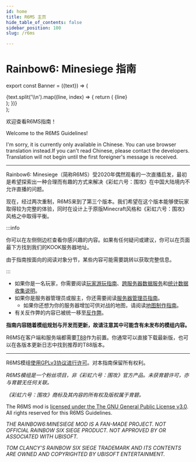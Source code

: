 ```yaml
---
id: home
title: R6MS 主页
hide_table_of_contents: false
sidebar_position: 100
slug: /r6ms

---
```


# Rainbow6: Minesiege 指南

export const Banner = ({text}) => (
  <div style={{
    backgroundColor: 'transparent',
    border: '3px solid #3399ff',
    borderRadius: '12px',
    padding: '22px',
    textAlign: 'center',
    color: '#3399ff',
    fontWeight: 'bold',
    fontSize: '32px',
  }}>
          {text.split('\\n').map((line, index) => {
        return (
          <React.Fragment key={index}>
            {line}
            <br />
          </React.Fragment>
        );
      })}
  </div>
);

<Banner text="准备好在TeaCon 2024中游玩预览版本，\n并获得L85A2 TeaCon2024独特涂装！" /><p></p>

欢迎查看R6MS指南！

Welcome to the R6MS Guidelines! 

I'm sorry, it is currently only available in Chinese. You can use browser translation instead.If you can't read Chinese, please contact the developers. Translation will not begin until the first foreigner's message is received.

---

Rainbow6: Minesiege（简称R6MS）受2020年偶然观看的一次直播启发，最初是希望探索出一种合理而有趣的方式来解决《彩虹六号：围攻》在中国大陆境内不允许直播的问题。

现在，经过两次重制，R6MS来到了第三个版本。我们希望在这个版本能够使玩家取得较为完整的体验，同时在设计上于原版Minecraft风格和《彩虹六号：围攻》风格之中取得平衡。

:::info

你可以在左侧侧边栏查看你感兴趣的内容。如果有任何疑问或建议，你可以在页面最下方找到我们的KOOK服务器地址。

由于指南按面向的阅读对象分节，某些内容可能需要跳转以获取完整信息。

:::

- 如果你是一名玩家，你需要阅读[玩家游玩指南](r6ms/player)、[跨服务器数据服务](r6ms/cross_server)和[统计数据收集说明](r6ms/data_collect)。
- 如果你是服务器管理员或服主，你还需要阅读[服务器管理员指南](r6ms/op)。
    - 如果你还想为你的服务器增加可供对战的地图，请阅读[地图制作指南](r6ms/map)。
- 有关反作弊的内容已被统一移至[反作弊](r6ms/anti_cheat)。

**指南内容随着模组规划与开发而更新，故请注意其中可能含有未发布的模组内容。**

R6MS在客户端和服务端都需要[T88](https://www.curseforge.com/minecraft/mc-mods/t88)作为前置。你通常可以直接下载最新版，也可以在各版本更新日志中找到推荐的T88版本。

---

R6MS模组[使用GPLv3协议进行许可](https://github.com/USS-Shenzhou/MC-R6mod)。对本指南保留所有权利。

*R6MS模组是一个粉丝项目，非《彩虹六号：围攻》官方产品。未获育碧许可，亦与育碧无任何关联。*

*《彩虹六号：围攻》商标及其内容的所有权及版权属于育碧。*

The R6MS mod is [licensed under the The GNU General Public License v3.0](https://github.com/USS-Shenzhou/MC-R6mod). All rights reserved for this R6MS Guidelines.

*THE RAINBOW6:MINESIEGE MOD IS A FAN-MADE PROJECT. NOT OFFICIAL RAINBOW SIX SIEGE PRODUCT. NOT APPROVED BY OR ASSOCIATED WITH UBISOFT.*

*TOM CLANCY'S RAINBOW SIX SIEGE TRADEMARK AND ITS CONTENTS ARE OWNED AND COPYRIGHTED BY UBISOFT ENTERTAINMENT.*